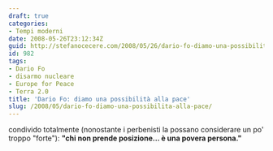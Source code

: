 ```yaml
---
draft: true
categories:
- Tempi moderni
date: 2008-05-26T23:12:34Z
guid: http://stefanocecere.com/2008/05/26/dario-fo-diamo-una-possibilita-alla-pace/
id: 982
tags:
- Dario Fo
- disarmo nucleare
- Europe for Peace
- Terra 2.0
title: 'Dario Fo: diamo una possibilità alla pace'
slug: /2008/05/dario-fo-diamo-una-possibilita-alla-pace/
---
```


condivido totalmente (nonostante i perbenisti la possano considerare un po' troppo "forte"): **"chi non prende posizione… è una povera persona."**